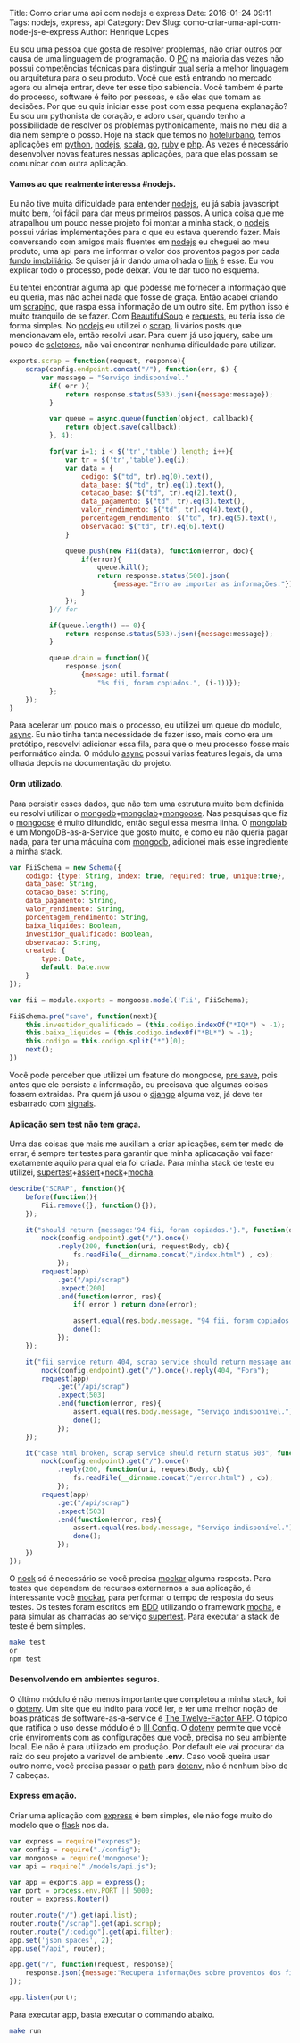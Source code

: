 Title: Como criar uma api com nodejs e express
Date: 2016-01-24 09:11
Tags: nodejs, express, api
Category: Dev
Slug: como-criar-uma-api-com-node-js-e-express
Author: Henrique Lopes

Eu sou uma pessoa que gosta de resolver problemas, não criar outros por causa de uma linguagem de
programação. O [PO](http://www.desenvolvimentoagil.com.br/scrum/product_owner) na maioria das vezes não possui competências técnicas para distinguir qual seria a melhor
linguagem ou arquitetura para o seu produto. Você que está entrando no mercado agora ou almeja entrar, deve ter esse tipo sabiencia. Você também é parte do processo, software é feito por pessoas,
e são elas que tomam as decisões. Por que eu quis iniciar esse post com essa pequena explanação? Eu sou um pythonista de coração, e adoro usar, quando tenho a possibilidade de resolver os problemas
pythonicamente, mais no meu dia a dia nem sempre o posso. Hoje na stack que temos no [hotelurbano](https://www.hotelurbano.com/),
temos aplicações em [python](https://www.python.org), [nodejs](https://nodejs.org/en/), [scala](http://www.scala-lang.org/), [go](https://golang.org), [ruby](https://www.ruby-lang.org/pt/) e [php](https://secure.php.net/manual/pt_BR/index.php). As vezes é necessário desenvolver novas features nessas aplicações, para que elas possam se comunicar com outra aplicação.


#### Vamos ao que realmente interessa #nodejs.

Eu não tive muita dificuldade para entender [nodejs](https://nodejs.org/en/), eu já sabia javascript
muito bem, foi fácil para dar meus primeiros passos. A unica coisa que me atrapalhou um pouco nesse
projeto foi montar a minha stack, o [nodejs](https://nodejs.org/en/) possui várias implementações para o que eu estava querendo fazer. Mais conversando com amigos mais fluentes em [nodejs](https://nodejs.org/en/) eu cheguei ao meu produto, uma api para me informar o valor dos proventos pagos por cada [fundo imobiliário](http://www.fundoimobiliario.com.br/). Se quiser já ir dando uma olhada o [link](https://github.com/riquellopes/fii) é esse. Eu vou explicar todo o processo, pode deixar. Vou te dar tudo no esquema.


Eu tentei encontrar alguma api que podesse me fornecer a informação que eu queria, mas não achei nada que fosse de graça. Então acabei criando um [scraping](https://pt.wikipedia.org/wiki/Data_scraping), que raspa essa informação de um outro site. Em python isso é muito tranquilo de se fazer. Com [BeautifulSoup](http://www.crummy.com/software/BeautifulSoup/) e [requests](http://docs.python-requests.org/en/latest/), eu teria isso de forma simples. No [nodejs](https://nodejs.org/en/) eu utilizei o [scrap](https://www.npmjs.com/package/scrap), li vários posts que mencionavam ele, então resolvi usar. Para quem já uso jquery, sabe um pouco de [seletores](https://api.jquery.com/category/selectors/), não vai encontrar nenhuma dificuldade para utilizar.

```javascript
exports.scrap = function(request, response){
    scrap(config.endpoint.concat("/"), function(err, $) {
        var message = "Serviço indisponível."
          if( err ){
              return response.status(503).json({message:message});
          }

          var queue = async.queue(function(object, callback){
              return object.save(callback);
          }, 4);

          for(var i=1; i < $('tr','table').length; i++){
              var tr = $('tr','table').eq(i);
              var data = {
                  codigo: $("td", tr).eq(0).text(),
                  data_base: $("td", tr).eq(1).text(),
                  cotacao_base: $("td", tr).eq(2).text(),
                  data_pagamento: $("td", tr).eq(3).text(),
                  valor_rendimento: $("td", tr).eq(4).text(),
                  porcentagem_rendimento: $("td", tr).eq(5).text(),
                  observacao: $("td", tr).eq(6).text()
              }

              queue.push(new Fii(data), function(error, doc){
                  if(error){
                      queue.kill();
                      return response.status(500).json(
                          {message:"Erro ao importar as informações."});
                  }
              });
          }// for

          if(queue.length() == 0){
              return response.status(503).json({message:message});
          }

          queue.drain = function(){
              response.json(
                  {message: util.format(
                      "%s fii, foram copiados.", (i-1))});
          };
    });
}
```
Para acelerar um pouco mais o processo, eu utilizei um queue do módulo, [async](https://github.com/caolan/async). Eu não tinha tanta necessidade de fazer isso, mais como era um protótipo, resovelvi adicionar essa fila, para que o meu processo fosse mais performático ainda. O módulo [async](https://github.com/caolan/async) possui várias features legais, da uma olhada depois na documentação do projeto.

#### Orm utilizado.

Para persistir esses dados, que não tem uma estrutura muito bem definida eu resolvi utilizar o [mongodb](https://www.mongodb.org/)+[mongolab](https://mongolab.com/)+[mongoose](http://mongoosejs.com/).
Nas pesquisas que fiz o [mongoose](http://mongoosejs.com/) é muito difundido, então segui essa mesma linha. O [mongolab](https://mongolab.com/) é um MongoDB-as-a-Service que gosto muito, e como eu não queria pagar nada,
para ter uma máquina com [mongodb](https://www.mongodb.org/), adicionei mais esse ingrediente a minha stack.


```javascript
var FiiSchema = new Schema({
    codigo: {type: String, index: true, required: true, unique:true},
    data_base: String,
    cotacao_base: String,
    data_pagamento: String,
    valor_rendimento: String,
    porcentagem_rendimento: String,
    baixa_liquides: Boolean,
    investidor_qualificado: Boolean,
    observacao: String,
    created: {
        type: Date,
        default: Date.now
    }
});

var fii = module.exports = mongoose.model('Fii', FiiSchema);

FiiSchema.pre("save", function(next){
    this.investidor_qualificado = (this.codigo.indexOf("*IQ*") > -1);
    this.baixa_liquides = (this.codigo.indexOf("*BL*") > -1);
    this.codigo = this.codigo.split("*")[0];
    next();
})
```

Você pode perceber que utilizei um feature do mongoose, [pre save](http://mongoosejs.com/docs/middleware.html), pois antes que ele persiste a informação, eu precisava que algumas coisas fossem extraidas. Pra quem já usou o [django](https://www.djangoproject.com) alguma vez, já deve ter esbarrado com [signals](https://docs.djangoproject.com/en/1.9/ref/signals/).


#### Aplicação sem test não tem graça.

Uma das coisas que mais me auxiliam a criar aplicações, sem ter medo de errar, é sempre ter testes para
garantir que minha aplicacação vai fazer exatamente aquilo para qual ela foi criada. Para minha stack de teste eu utilizei,
[supertest](https://www.npmjs.com/package/supertest)+[assert](https://www.npmjs.com/package/assert)+[nock](https://www.npmjs.com/package/nock)+[mocha](https://github.com/mochajs/mocha).

```javascript
describe("SCRAP", function(){
    before(function(){
        Fii.remove({}, function(){});
    });

    it("should return {message:'94 fii, foram copiados.'}.", function(done){
        nock(config.endpoint).get("/").once()
            .reply(200, function(uri, requestBody, cb){
                fs.readFile(__dirname.concat("/index.html") , cb);
            });
        request(app)
            .get("/api/scrap")
            .expect(200)
            .end(function(error, res){
                if( error ) return done(error);

                assert.equal(res.body.message, "94 fii, foram copiados.");
                done();
            });
    });

    it("fii service return 404, scrap service should return message and status 503.", function(done){
        nock(config.endpoint).get("/").once().reply(404, "Fora");
        request(app)
            .get("/api/scrap")
            .expect(503)
            .end(function(error, res){
                assert.equal(res.body.message, "Serviço indisponível.");
                done();
            });
    });

    it("case html broken, scrap service should return status 503", function(done){
        nock(config.endpoint).get("/").once()
            .reply(200, function(uri, requestBody, cb){
                fs.readFile(__dirname.concat("/error.html") , cb);
            });
        request(app)
            .get("/api/scrap")
            .expect(503)
            .end(function(error, res){
                assert.equal(res.body.message, "Serviço indisponível.");
                done();
            });
    })
});
```

O [nock](https://www.npmjs.com/package/nock) só é necessário se você precisa [mockar](https://pt.wikipedia.org/wiki/Objeto_Mock) alguma resposta.
Para testes que dependem de recursos externernos a sua aplicação, é interessante você [mockar](https://pt.wikipedia.org/wiki/Objeto_Mock), para performar o tempo de resposta do seus testes.
Os testes foram escritos em [BDD](https://pt.wikipedia.org/wiki/Behavior_Driven_Development) utilizando o framework [mocha](https://github.com/mochajs/mocha), e para simular as chamadas ao serviço [supertest](https://www.npmjs.com/package/supertest). Para executar a stack de teste é bem simples.

```bash
make test
or
npm test
```

#### Desenvolvendo em ambientes seguros.

O último módulo é não menos importante que completou a minha stack, foi o [dotenv](https://www.npmjs.com/package/dotenv). Um site que eu indito para você ler, e ter uma melhor noção
de boas práticas de software-as-a-service é [The Twelve-Factor APP](http://12factor.net). O tópico que ratifica
o uso desse módulo é o [III Config](http://12factor.net/config). O [dotenv](https://www.npmjs.com/package/dotenv) permite que você crie enviroments com as configurações que você,
precisa no seu ambiente local. Ele não é para utilizado em produção. Por default ele vai procurar da raiz
do seu projeto a variavel de ambiente **.env**. Caso você queira usar outro nome, você precisa passar o [path](https://www.npmjs.com/package/dotenv#path) para [dotenv](https://www.npmjs.com/package/dotenv), não é nenhum bixo de 7 cabeças.


#### Express em ação.

Criar uma aplicação com [express](http://expressjs.com/) é bem simples, ele não foge muito do
modelo que o [flask](http://flask.pocoo.org/) nos da.

```javascript
var express = require("express");
var config = require("./config");
var mongoose = require('mongoose');
var api = require("./models/api.js");

var app = exports.app = express();
var port = process.env.PORT || 5000;
router = express.Router()

router.route("/").get(api.list);
router.route("/scrap").get(api.scrap);
router.route("/:codigo").get(api.filter);
app.set('json spaces', 2);
app.use("/api", router);

app.get("/", function(request, response){
    response.json({message:"Recupera informações sobre proventos dos fii"});
});

app.listen(port);
```

Para executar app, basta executar o commando abaixo.

```bash
make run
```
